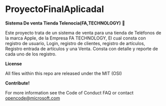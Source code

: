 # ProyectoFinalAplicadaI

<b>Sistema De venta Tienda Telenocia(FA,TECHNOLOGY)</b> :iphone:

Este proyecto trata de un sistema de venta para una tienda de Teléfonos  de la marca Apple, de la Empresa FA TECHNOLOGY, El cual consta con registro de usuario, Login, registro de clientes, registro de artículos, Registro entrada de artículos y una Venta.
Consta con detalle y reporte de cada uno de los registro.

<b>License</b>

All files within this repo are released under the MIT (OSI) 


<b>Contribute!</b>

 For more information see the Code of Conduct FAQ or contact opencode@microsoft.com
